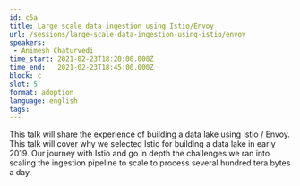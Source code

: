 ```yaml
---
id: c5a
title: Large scale data ingestion using Istio/Envoy
url: /sessions/large-scale-data-ingestion-using-istio/envoy
speakers:
 - Animesh Chaturvedi
time_start: 2021-02-23T18:20:00.000Z
time_end:   2021-02-23T18:45:00.000Z
block: c
slot: 5
format: adoption
language: english
tags:
---
```


This talk will share the experience of building a data lake using Istio / Envoy.  This talk will cover why we selected Istio for building a data lake in early 2019. Our journey with Istio and go in depth the challenges we ran into scaling the ingestion pipeline to scale to process several hundred tera bytes a day.
